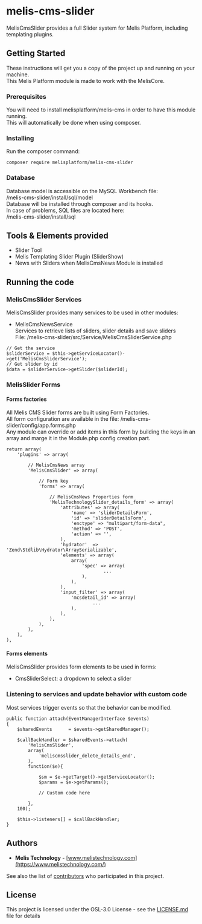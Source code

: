 # melis-cms-slider

MelisCmsSlider provides a full Slider system for Melis Platform, including templating plugins.

## Getting Started

These instructions will get you a copy of the project up and running on your machine.  
This Melis Platform module is made to work with the MelisCore.

### Prerequisites

You will need to install melisplatform/melis-cms in order to have this module running.  
This will automatically be done when using composer.

### Installing

Run the composer command:
```
composer require melisplatform/melis-cms-slider
```

### Database    

Database model is accessible on the MySQL Workbench file:  
/melis-cms-slider/install/sql/model  
Database will be installed through composer and its hooks.  
In case of problems, SQL files are located here:  
/melis-cms-slider/install/sql  

## Tools & Elements provided

* Slider Tool
* Melis Templating Slider Plugin (SliderShow)
* News with Sliders when MelisCmsNews Module is installed

## Running the code

### MelisCmsSlider Services  

MelisCmsSlider provides many services to be used in other modules:  

* MelisCmsNewsService  
Services to retrieve lists of sliders, slider details and save sliders  
File: /melis-cms-slider/src/Service/MelisCmsSliderService.php  
```
// Get the service
$sliderService = $this->getServiceLocator()->get('MelisCmsSliderService');  
// Get slider by id
$data = $sliderService->getSlider($sliderId);  
```

### MelisSlider Forms  

#### Forms factories
All Melis CMS Slider forms are built using Form Factories.  
All form configuration are available in the file: /melis-cms-slider/config/app.forms.php  
Any module can override or add items in this form by building the keys in an array and marge it in the Module.php config creation part.  
``` 
return array(
	'plugins' => array(

		// MelisCmsNews array
		'MelisCmsSlider' => array(

			// Form key
			'forms' => array(

				// MelisCmsNews Properties form
				'MelisTechnologySlider_details_form' => array(
					'attributes' => array(
						'name' => 'sliderDetailsForm',
						'id' => 'sliderDetailsForm',
						'enctype' => "multipart/form-data",
						'method' => 'POST',
						'action' => '',
					),
					'hydrator'  => 'Zend\Stdlib\Hydrator\ArraySerializable',
					'elements' => array(  
						array(
							'spec' => array(
									...
							),
						),
					),
					'input_filter' => array(      
						'mcsdetail_id' => array(
								...
						),   
					),
				),
			), 
		),
	),
),
``` 

#### Forms elements
MelisCmsSlider provides form elements to be used in forms:  
* CmsSliderSelect: a dropdown to select a slider  


### Listening to services and update behavior with custom code  
Most services trigger events so that the behavior can be modified.  
```  
public function attach(EventManagerInterface $events)
{
    $sharedEvents      = $events->getSharedManager();
        
	$callBackHandler = $sharedEvents->attach(
		'MelisCmsSlider',
		array(
			'meliscmsslider_delete_details_end',    
		),
		function($e){

			$sm = $e->getTarget()->getServiceLocator();
    		$params = $e->getParams();
    		
    		// Custom code here

    	},
    100);
    
    $this->listeners[] = $callBackHandler;
}
```  


## Authors

* **Melis Technology** - [www.melistechnology.com](https://www.melistechnology.com/)

See also the list of [contributors](https://github.com/melisplatform/melis-cms-slider/contributors) who participated in this project.


## License

This project is licensed under the OSL-3.0 License - see the [LICENSE.md](LICENSE.md) file for details